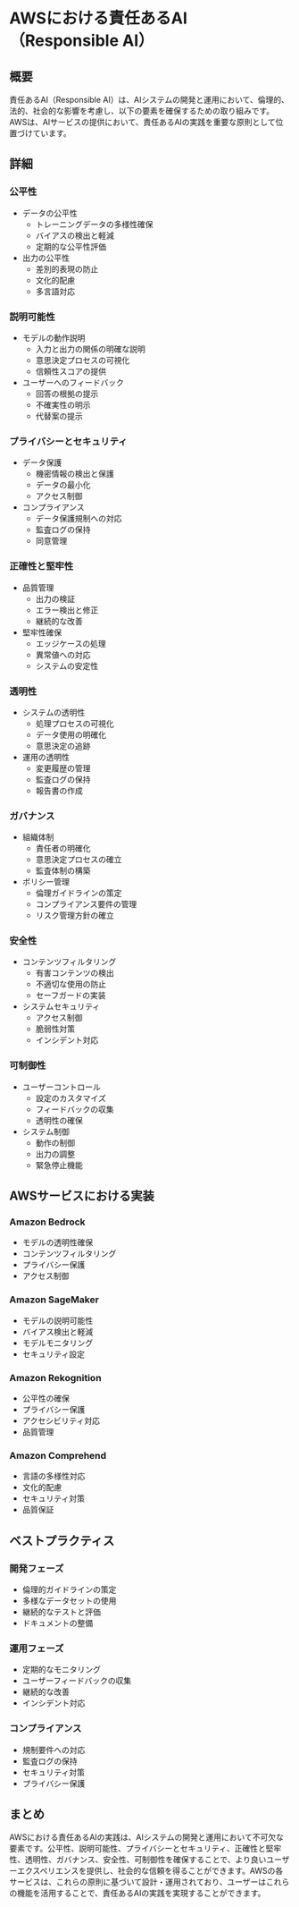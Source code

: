# AWSにおける責任あるAI（Responsible AI）

## 概要
責任あるAI（Responsible AI）は、AIシステムの開発と運用において、倫理的、法的、社会的な影響を考慮し、以下の要素を確保するための取り組みです。AWSは、AIサービスの提供において、責任あるAIの実践を重要な原則として位置づけています。

## 詳細

### 公平性
- データの公平性
  - トレーニングデータの多様性確保
  - バイアスの検出と軽減
  - 定期的な公平性評価
- 出力の公平性
  - 差別的表現の防止
  - 文化的配慮
  - 多言語対応

### 説明可能性
- モデルの動作説明
  - 入力と出力の関係の明確な説明
  - 意思決定プロセスの可視化
  - 信頼性スコアの提供
- ユーザーへのフィードバック
  - 回答の根拠の提示
  - 不確実性の明示
  - 代替案の提示

### プライバシーとセキュリティ
- データ保護
  - 機密情報の検出と保護
  - データの最小化
  - アクセス制御
- コンプライアンス
  - データ保護規制への対応
  - 監査ログの保持
  - 同意管理

### 正確性と堅牢性
- 品質管理
  - 出力の検証
  - エラー検出と修正
  - 継続的な改善
- 堅牢性確保
  - エッジケースの処理
  - 異常値への対応
  - システムの安定性

### 透明性
- システムの透明性
  - 処理プロセスの可視化
  - データ使用の明確化
  - 意思決定の追跡
- 運用の透明性
  - 変更履歴の管理
  - 監査ログの保持
  - 報告書の作成

### ガバナンス
- 組織体制
  - 責任者の明確化
  - 意思決定プロセスの確立
  - 監査体制の構築
- ポリシー管理
  - 倫理ガイドラインの策定
  - コンプライアンス要件の管理
  - リスク管理方針の確立

### 安全性
- コンテンツフィルタリング
  - 有害コンテンツの検出
  - 不適切な使用の防止
  - セーフガードの実装
- システムセキュリティ
  - アクセス制御
  - 脆弱性対策
  - インシデント対応

### 可制御性
- ユーザーコントロール
  - 設定のカスタマイズ
  - フィードバックの収集
  - 透明性の確保
- システム制御
  - 動作の制御
  - 出力の調整
  - 緊急停止機能

## AWSサービスにおける実装

### Amazon Bedrock
- モデルの透明性確保
- コンテンツフィルタリング
- プライバシー保護
- アクセス制御

### Amazon SageMaker
- モデルの説明可能性
- バイアス検出と軽減
- モデルモニタリング
- セキュリティ設定

### Amazon Rekognition
- 公平性の確保
- プライバシー保護
- アクセシビリティ対応
- 品質管理

### Amazon Comprehend
- 言語の多様性対応
- 文化的配慮
- セキュリティ対策
- 品質保証

## ベストプラクティス

### 開発フェーズ
- 倫理的ガイドラインの策定
- 多様なデータセットの使用
- 継続的なテストと評価
- ドキュメントの整備

### 運用フェーズ
- 定期的なモニタリング
- ユーザーフィードバックの収集
- 継続的な改善
- インシデント対応

### コンプライアンス
- 規制要件への対応
- 監査ログの保持
- セキュリティ対策
- プライバシー保護

## まとめ
AWSにおける責任あるAIの実践は、AIシステムの開発と運用において不可欠な要素です。公平性、説明可能性、プライバシーとセキュリティ、正確性と堅牢性、透明性、ガバナンス、安全性、可制御性を確保することで、より良いユーザーエクスペリエンスを提供し、社会的な信頼を得ることができます。AWSの各サービスは、これらの原則に基づいて設計・運用されており、ユーザーはこれらの機能を活用することで、責任あるAIの実践を実現することができます。 
